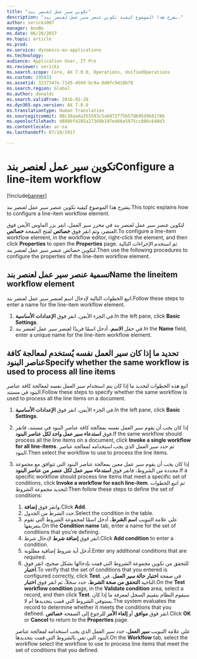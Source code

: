 ```yaml
---
title: "تكوين سير عمل لعنصر بند"
description: "يشرح هذا الموضوع كيفية تكوين عنصر سير عمل لعنصر بند."
author: sericks007
manager: AnnBe
ms.date: 06/20/2017
ms.topic: article
ms.prod: 
ms.service: dynamics-ax-applications
ms.technology: 
audience: Application User, IT Pro
ms.reviewer: sericks
ms.search.scope: Core, AX 7.0.0, Operations, UnifiedOperations
ms.custom: 195833
ms.assetid: 3237347e-71d5-4569-bc9a-0d0fc9410b78
ms.search.region: Global
ms.author: donaldc
ms.search.validFrom: 2016-02-28
ms.dyn365.ops.version: AX 7.0.0
ms.translationtype: Human Translation
ms.sourcegitcommit: 08c38aada355583c5a6872f75b57db95d9b81786
ms.openlocfilehash: d888bf4285a27369b197ed66e5975cc806c640d3
ms.contentlocale: ar-sa
ms.lasthandoff: 07/18/2017

---
```


# <a name="configure-a-line-item-workflow"></a><span data-ttu-id="33793-103">تكوين سير عمل لعنصر بند</span><span class="sxs-lookup"><span data-stu-id="33793-103">Configure a line-item workflow</span></span>

[!include[banner](../includes/banner.md)]


<span data-ttu-id="33793-104">يشرح هذا الموضوع كيفية تكوين عنصر سير عمل لعنصر بند.</span><span class="sxs-lookup"><span data-stu-id="33793-104">This topic explains how to configure a line-item workflow element.</span></span>

<span data-ttu-id="33793-105">لتكوين عنصر سير عمل لعنصر بند في محرر سير العمل، انقر بزر الماوس الأيمن فوق العنصر، وثم انقر فوق **خصائص** لفتح الصفحة **خصائص**.</span><span class="sxs-lookup"><span data-stu-id="33793-105">To configure a line-item workflow element, in the workflow editor, right-click the element, and then click **Properties** to open the **Properties** page.</span></span> <span data-ttu-id="33793-106">ثم استخدم الإجراءات التالية لتكوين خصائص عنصر سير عمل لعنصر بند.</span><span class="sxs-lookup"><span data-stu-id="33793-106">Then use the following procedures to configure the properties of the line-item workflow element.</span></span>

## <a name="name-the-lineitem-workflow-element"></a><span data-ttu-id="33793-107">تسمية عنصر سير عمل لعنصر بند</span><span class="sxs-lookup"><span data-stu-id="33793-107">Name the lineitem workflow element</span></span>
<span data-ttu-id="33793-108">اتبع الخطوات التالية لإدخال اسم لعنصر سير عمل لعنصر بند.</span><span class="sxs-lookup"><span data-stu-id="33793-108">Follow these steps to enter a name for the line-item workflow element.</span></span>

1.  <span data-ttu-id="33793-109">في الجزء الأيمن، انقر فوق **الإعدادات الأساسية‬**.</span><span class="sxs-lookup"><span data-stu-id="33793-109">In the left pane, click **Basic Settings**.</span></span>
2.  <span data-ttu-id="33793-110">في حقل **الاسم**، أدخل اسمًا فريدًا لعنصر سير عمل لعنصر بند.</span><span class="sxs-lookup"><span data-stu-id="33793-110">In the **Name** field, enter a unique name for the line-item workflow element.</span></span>

## <a name="specify-whether-the-same-workflow-is-used-to-process-all-line-items"></a><span data-ttu-id="33793-111">تحديد ما إذا كان سير العمل نفسه يُستخدم لمعالجة كافة عناصر البنود</span><span class="sxs-lookup"><span data-stu-id="33793-111">Specify whether the same workflow is used to process all line items</span></span>
<span data-ttu-id="33793-112">اتبع هذه الخطوات لتحديد ما إذا كان يتم استخدام سير العمل نفسه لمعالجة كافة عناصر البنود في مستند.</span><span class="sxs-lookup"><span data-stu-id="33793-112">Follow these steps to specify whether the same workflow is used to process all the line items on a document.</span></span>

1.  <span data-ttu-id="33793-113">في الجزء الأيمن، انقر فوق **الإعدادات الأساسية‬**.</span><span class="sxs-lookup"><span data-stu-id="33793-113">In the left pane, click **Basic Settings**.</span></span>
2.  <span data-ttu-id="33793-114">إذا كان يجب أن يقوم سير العمل نفسه بمعالجة كافة عناصر البنود في مستند، فانقر فوق **استدعاء سير عمل واحد لكل عناصر البنود‬**.</span><span class="sxs-lookup"><span data-stu-id="33793-114">If the same workflow should process all the line items on a document, click **Invoke a single workflow for all line-items**.</span></span> <span data-ttu-id="33793-115">ثم حدد سير العمل الذي يجب استخدامه لمعالجة عناصر البنود.</span><span class="sxs-lookup"><span data-stu-id="33793-115">Then select the workflow to use to process the line items.</span></span>
3.  <span data-ttu-id="33793-116">إذا كان يجب أن يقوم سير عمل معين بمعالجة عناصر البنود التي تتوافق مع مجموعة محددة من الشروط، فانقر فوق **استدعاء سير عمل لكل عنصر من عناصر البنود‬**.</span><span class="sxs-lookup"><span data-stu-id="33793-116">If a specific workflow should process line items that meet a specific set of conditions, click **Invoke a workflow for each line-item**.</span></span> <span data-ttu-id="33793-117">ثم اتبع الخطوات لتحديد مجموعة الشروط:</span><span class="sxs-lookup"><span data-stu-id="33793-117">Then follow these steps to define the set of conditions:</span></span>
    1.  <span data-ttu-id="33793-118">وانقر فوق **إضافة**.</span><span class="sxs-lookup"><span data-stu-id="33793-118">Click **Add**.</span></span>
    2.  <span data-ttu-id="33793-119">حدد الشرط من الجدول.</span><span class="sxs-lookup"><span data-stu-id="33793-119">Select the condition in the table.</span></span>
    3.  <span data-ttu-id="33793-120">على علامة التبويب **اسم الشرط**، أدخل اسمًا لمجموعة الشروط التي تقوم بتعريفها.</span><span class="sxs-lookup"><span data-stu-id="33793-120">On the **Condition name** tab, enter a name for the set of conditions that you're defining.</span></span>
    4.  <span data-ttu-id="33793-121">انقر فوق **إضافة شرط** لإدخال شرط.</span><span class="sxs-lookup"><span data-stu-id="33793-121">Click **Add condition** to enter a condition.</span></span>
    5.  <span data-ttu-id="33793-122">أدخل أية شروط إضافية مطلوبة.</span><span class="sxs-lookup"><span data-stu-id="33793-122">Enter any additional conditions that are required.</span></span>
    6.  <span data-ttu-id="33793-123">للتحقق من تكوين مجموعة الشروط التي قمت بإدخالها بشكل صحيح، انقر فوق **اختبار**.</span><span class="sxs-lookup"><span data-stu-id="33793-123">To verify that the set of conditions that you entered is configured correctly, click **Test**.</span></span> <span data-ttu-id="33793-124">في صفحة **اختبار حالة سير العمل**، في الناحية **التحقق من صحة الشرط**، حدد سجلاً، ثم انقر فوق **اختبار**.</span><span class="sxs-lookup"><span data-stu-id="33793-124">On the **Test workflow condition** page, in the **Validate condition** area, select a record, and then click **Test**.</span></span> <span data-ttu-id="33793-125">سيقوم النظام بتقييم السجل لمعرفة ما إذا كان يستوفي الشروط التي قمت بتحديدها أم لا.</span><span class="sxs-lookup"><span data-stu-id="33793-125">The system evaluates the record to determine whether it meets the conditions that you defined.</span></span> <span data-ttu-id="33793-126">انقر فوق **موافق** أو **إلغاء الأمر** للرجوع إلى الصفحة **خصائص**.</span><span class="sxs-lookup"><span data-stu-id="33793-126">Click **OK** or **Cancel** to return to the **Properties** page.</span></span>

    <span data-ttu-id="33793-127">على علامة التبويب **سير العمل**، حدد سير العمل الذي يجب استخدامه لمعالجة عناصر البنود التي تفي بالشروط التي قمت بتحديدها.</span><span class="sxs-lookup"><span data-stu-id="33793-127">On the **Workflow** tab, select the workflow select the workflow to use to process line items that meet the set of conditions that you defined.</span></span>






